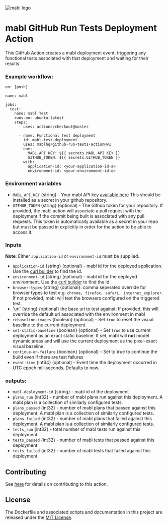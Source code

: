 ![mabl logo](https://avatars3.githubusercontent.com/u/25963599?s=100&v=4)

# mabl GitHub Run Tests Deployment Action

This GitHub Action creates a mabl deployment event, triggering any functional
tests associated with that deployment and waiting for their results.

### Example workflow:

```
on: [push]

name: mabl

jobs:
  test:
    name: mabl Test
    runs-on: ubuntu-latest
    steps:
      - uses: actions/checkout@master

      - name: Functional test deployment
        id: mabl-test-deployment
        uses: mablhq/github-run-tests-action@v1
        env:
          MABL_API_KEY: ${{ secrets.MABL_API_KEY }}
          GITHUB_TOKEN: ${{ secrets.GITHUB_TOKEN }}
        with:
          application-id: <your-application-id-a>
          environment-id: <your-environment-id-e>
```

### Environment variables

- `MABL_API_KEY` {string} - Your mabl API key
  [available here](https://app.mabl.com/workspaces/-/settings/apis) This should
  be installed as a secret in your github repository.
- `GITHUB_TOKEN` {string} (optional) - The Github token for your repository. If
  provided, the mabl action will associate a pull request with the deployment if
  the commit being built is associated with any pull requests. This token is
  automatically available as a secret in your repo but must be passed in
  explicitly in order for the action to be able to access it.

### Inputs

**Note**: Either `application-id` or `environment-id` must be supplied.

- `application-id` {string} (optional) - mabl id for the deployed application.
  Use the
  [curl builder](https://app.mabl.com/workspaces/-/settings/apis#api-docs-selector-dropdown-button)
  to find the id.
- `environment-id` {string} (optional) - mabl id for the deployed environment.
  Use the
  [curl builder](https://app.mabl.com/workspaces/-/settings/apis#api-docs-selector-dropdown-button)
  to find the id.
- `browser-types` {string} {optional}: comma seperated override for browser
  types to test e.g. `chrome, firefox, safari, internet_explorer`. If not
  provided, mabl will test the browsers configured on the triggered test.
- 'uri' {string} {optional} the base uri to test against. If provided, this will
  override the default uri associated with the environment in mabl
- `rebaseline-images` {boolean} (optional) - Set `true` to reset the visual
  baseline to the current deployment
- `set-static-baseline` {boolean} {optional} - Set `true` to use current
  deployment as an exact static baseline. If set, mabl will **not** model
  dynamic areas and will use the current deployment as the pixel-exact visual
  baseline.
- `continue-on-failure` {boolean} {optional} - Set to true to continue the build
  even if there are test failures
- `event-time` {int64} (optional) - Event time the deployment occurred in UTC
  epoch milliseconds. Defaults to now.

### outputs:

- `mabl-deployment-id` {string} - mabl id of the deployment
- `plans_run` {int32} - number of mabl plans run against this deployment. A mabl
  plan is a collection of similarly configured tests.
- `plans_passed` {int32} - number of mabl plans that passed against this
  deployment. A mabl plan is a collection of similarly configured tests.
- `plans_failed` {int32} - number of mabl plans that failed against this
  deployment. A mabl plan is a collection of similarly configured tests.
- `tests_run` {int32} - total number of mabl tests run against this deployment.
- `tests_passed` {int32} - number of mabl tests that passed against this
  deployment.
- `tests_failed` {int32} - number of mabl tests that failed against this
  deployment.


## Contributing

See [here](CONTRIBUTING.md) for details on contributing to this action.

## License

The Dockerfile and associated scripts and documentation in this project are
released under the [MIT License](LICENSE).
